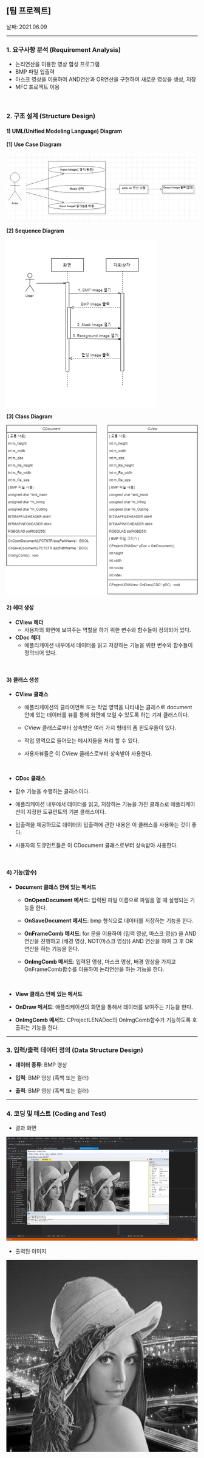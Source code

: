 ## [팀 프로젝트]

날짜: 2021.06.09

---

### 1. 요구사항 분석 (Requirement Analysis)

- 논리연산을 이용한 영상 합성 프로그램
- BMP 파일 입출력
- 마스크 영상을 이용하여 AND연산과 OR연산을 구현하여 새로운 영상을 생성, 저장
- MFC 프로젝트 이용

<br>

### 2. 구조 설계 (Structure Design)

#### 1) UML(Unified Modeling Language) Diagram

**(1) Use Case Diagram**

<img src="https://github.com/sanga327/MFC_Project/blob/main/FlowChart/Use Case Diagram.png" title="Use Case Diagram" alt="Use Case Diagram">
<br>

**(2) Sequence Diagram**

<img src="https://github.com/sanga327/MFC_Project/blob/main/FlowChart/Sequence Diagram.png" title="Sequence Diagram" alt="Sequence Diagram">

<br>

**(3) Class Diagram**

<img src="https://github.com/sanga327/MFC_Project/blob/main/FlowChart/Class Diagram.png" title="Class Diagram" alt="Class Diagram">
<br>


#### 2) 헤더 생성

- **CView 헤더**
  - 사용자의 화면에 보여주는 역할을 하기 위한 변수와 함수들이 정의되어 있다.
- **CDoc 헤더**
  - 애플리케이션 내부에서 데이터를 읽고 저장하는 기능을 위한 변수와 함수들이 정의되어 있다.

<br>

#### 3) 클래스 생성

- **CView 클래스**
  - 애플리케이션의 클라이언트 또는 작업 영역을 나타내는 클래스로 document 안에 있는 데이터를 뷰를 통해 화면에 보일 수 있도록 하는 기저 클래스이다.

  - CView 클래스로부터 상속받은 여러 가지 형태의 폼 윈도우들이 있다.

  - 작업 영역으로 들어오는 메시지들을 처리 할 수 있다.

  - 사용자뷰들은 이 CView 클래스로부터 상속받아 사용한다.
   
<br>

- **CDoc 클래스**
- 함수 기능을 수행하는 클래스이다.
  
- 애플리케이션 내부에서 데이터를 읽고, 저장하는 기능을 가진 클래스로 애플리케이션이 지정한 도큐먼트의 기본 클래스이다.
  
- 입출력을 제공하므로 데이터의 입출력에 관한 내용은 이 클래스를 사용하는 것이 좋다.
  
- 사용자의 도큐먼트들은 이 CDocument 클래스로부터 상속받아 사용한다.

<br>

#### 4) 기능(함수)

- **Document 클래스 안에 있는 메서드**
  - **OnOpenDocument 메서드**: 입력된 파일 이름으로 파일을 열 때 실행되는 기능을 한다. 
  
  - **OnSaveDocument 메서드**: bmp 형식으로 데이터를 저장하는 기능을 한다. 
  
  - **OnFrameComb 메서드**: for 문을 이용하여 (입력 영상, 마스크 영상) 을 AND연산을 진행하고 (배경 영상, NOT(마스크 영상)) AND 연산을 하여 그 후  OR연산을 하는 기능을 한다.
  - **OnImgComb 메서드**: 입력된 영상, 마스크 영상, 배경 영상을 가지고 OnFrameComb함수를 이용하여 논리연산을 하는 기능을 한다.
  
  <br>
  
- **View 클래스 안에 있는 메서드**
- **OnDraw 메서드**: 애플리케이션의 화면을 통해서 데이터를 보여주는 기능을 한다.
  
- **OnImgComb 메서드**: CProjectLENADoc의 OnlmgComb함수가 기능하도록 호출하는 기능을 한다.



---



### 3. 입력/출력 데이터 정의 (Data Structure Design)

- **데이터 종류**: BMP 영상

- **입력**: BMP 영상 (흑백 또는 컬러)

- **출력**: BMP 영상 (흑백 또는 컬러)



---



### 4. 코딩 및 테스트 (Coding and Test)

- 결과 화면

<img src="./img/result.png" title="Test" alt="Test">

<br>

- 출력된 이미지

<img src="./img/image_result.png" title="Test Image" alt="Test Image">
